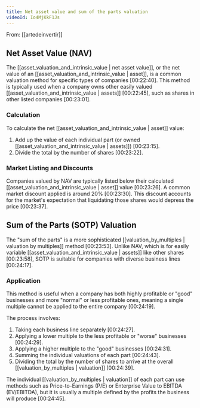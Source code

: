 ```yaml
---
title: Net asset value and sum of the parts valuation
videoId: Io4MjKkF1Js
---
```


From: [[artedeinvertir]] <br/> 

## Net Asset Value (NAV)

The [[asset_valuation_and_intrinsic_value | net asset value]], or the net value of an [[asset_valuation_and_intrinsic_value | asset]], is a common valuation method for specific types of companies <a class="yt-timestamp" data-t="00:22:40">[00:22:40]</a>. This method is typically used when a company owns other easily valued [[asset_valuation_and_intrinsic_value | assets]] <a class="yt-timestamp" data-t="00:22:45">[00:22:45]</a>, such as shares in other listed companies <a class="yt-timestamp" data-t="00:23:01">[00:23:01]</a>.

### Calculation

To calculate the net [[asset_valuation_and_intrinsic_value | asset]] value:
1.  Add up the value of each individual part (or owned [[asset_valuation_and_intrinsic_value | assets]]) <a class="yt-timestamp" data-t="00:23:15">[00:23:15]</a>.
2.  Divide the total by the number of shares <a class="yt-timestamp" data-t="00:23:22">[00:23:22]</a>.

### Market Listing and Discounts

Companies valued by NAV are typically listed below their calculated [[asset_valuation_and_intrinsic_value | asset]] value <a class="yt-timestamp" data-t="00:23:26">[00:23:26]</a>. A common market discount applied is around 20% <a class="yt-timestamp" data-t="00:23:30">[00:23:30]</a>. This discount accounts for the market's expectation that liquidating those shares would depress the price <a class="yt-timestamp" data-t="00:23:37">[00:23:37]</a>.

## Sum of the Parts (SOTP) Valuation

The "sum of the parts" is a more sophisticated [[valuation_by_multiples | valuation by multiples]] method <a class="yt-timestamp" data-t="00:23:53">[00:23:53]</a>. Unlike NAV, which is for easily variable [[asset_valuation_and_intrinsic_value | assets]] like other shares <a class="yt-timestamp" data-t="00:23:58">[00:23:58]</a>, SOTP is suitable for companies with diverse business lines <a class="yt=" yt-timestamp data-t="00:24:17">[00:24:17]</a>.

### Application

This method is useful when a company has both highly profitable or "good" businesses and more "normal" or less profitable ones, meaning a single multiple cannot be applied to the entire company <a class="yt-timestamp" data-t="00:24:19">[00:24:19]</a>.

The process involves:
1.  Taking each business line separately <a class="yt-timestamp" data-t="00:24:27">[00:24:27]</a>.
2.  Applying a lower multiple to the less profitable or "worse" businesses <a class="yt-timestamp" data-t="00:24:29">[00:24:29]</a>.
3.  Applying a higher multiple to the "good" businesses <a class="yt-timestamp" data-t="00:24:31">[00:24:31]</a>.
4.  Summing the individual valuations of each part <a class="yt-timestamp" data-t="00:24:43">[00:24:43]</a>.
5.  Dividing the total by the number of shares to arrive at the overall [[valuation_by_multiples | valuation]] <a class="yt-timestamp" data-t="00:24:39">[00:24:39]</a>.

The individual [[valuation_by_multiples | valuation]] of each part can use methods such as Price-to-Earnings (P/E) or Enterprise Value to EBITDA (EV/EBITDA), but it is usually a multiple defined by the profits the business will produce <a class="yt-timestamp" data-t="00:24:45">[00:24:45]</a>.